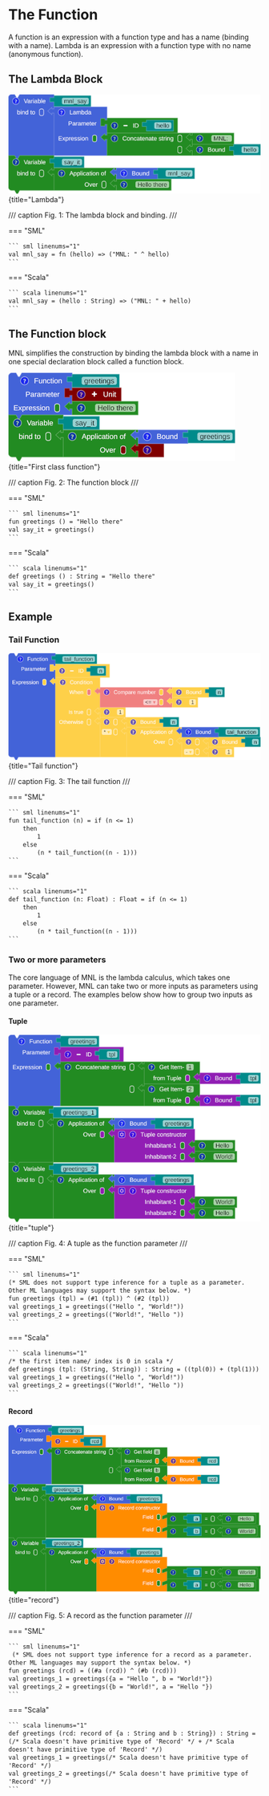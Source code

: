 # The Function

A function is an expression with a function type and has a name (binding with a name). Lambda is an expression with a function type with no name (anonymous function).

## The Lambda Block

![workspace](assets/images/lambda.png){title="Lambda"}

/// caption
Fig. 1: The lambda block and binding.
///

=== "SML"

    ``` sml linenums="1"
    val mnl_say = fn (hello) => ("MNL: " ^ hello)
    ```

=== "Scala"

    ``` scala linenums="1"
    val mnl_say = (hello : String) => ("MNL: " + hello)
    ```

## The Function block

MNL simplifies the construction by binding the lambda block with a name in one special declaration block called a function block.

![workspace](assets/images/first_class_function_1.png){title="First class function"}

/// caption
Fig. 2: The function block
///

=== "SML"

    ``` sml linenums="1"
    fun greetings () = "Hello there"
    val say_it = greetings()
    ```

=== "Scala"

    ``` scala linenums="1"
    def greetings () : String = "Hello there"
    val say_it = greetings()
    ```

## Example

### Tail Function

![workspace](assets/images/tail_function.png){title="Tail function"}

/// caption
Fig. 3: The tail function
///

=== "SML"

    ``` sml linenums="1"
    fun tail_function (n) = if (n <= 1)
        then
            1
        else
	        (n * tail_function((n - 1)))
    ```

=== "Scala"

    ``` scala linenums="1"
    def tail_function (n: Float) : Float = if (n <= 1)
        then
            1
        else
            (n * tail_function((n - 1)))
    ```

### Two or more parameters

The core language of MNL is the lambda calculus, which takes one parameter. However, MNL can take two or more inputs as parameters using a tuple or a record. The examples below show how to group two inputs as one parameter.

#### Tuple

![workspace](assets/images/function_simul_two_params_tuple.png){title="tuple"}

/// caption
Fig. 4: A tuple as the function parameter
///

=== "SML"

    ``` sml linenums="1"
    (* SML does not support type inference for a tuple as a parameter. 
    Other ML languages may support the syntax below. *)
    fun greetings (tpl) = (#1 (tpl)) ^ (#2 (tpl))
    val greetings_1 = greetings(("Hello ", "World!"))
    val greetings_2 = greetings(("World!", "Hello "))
    ```

=== "Scala"

    ``` scala linenums="1"
    /* the first item name/ index is 0 in scala */
    def greetings (tpl: (String, String)) : String = ((tpl(0)) + (tpl(1)))
    val greetings_1 = greetings(("Hello ", "World!"))
    val greetings_2 = greetings(("World!", "Hello "))
    ```

#### Record

![workspace](assets/images/function_simul_two_params_record.png){title="record"}

/// caption
Fig. 5: A record as the function parameter
///

=== "SML"

    ``` sml linenums="1"
     (* SML does not support type inference for a record as a parameter. 
    Other ML languages may support the syntax below. *)
    fun greetings (rcd) = ((#a (rcd)) ^ (#b (rcd)))
    val greetings_1 = greetings({a = "Hello ", b = "World!"})
    val greetings_2 = greetings({b = "World!", a = "Hello "})
    ```

=== "Scala"

    ``` scala linenums="1"
    def greetings (rcd: record of {a : String and b : String}) : String = (/* Scala doesn't have primitive type of 'Record' */ + /* Scala doesn't have primitive type of 'Record' */)
    val greetings_1 = greetings(/* Scala doesn't have primitive type of 'Record' */)
    val greetings_2 = greetings(/* Scala doesn't have primitive type of 'Record' */)
    ```

